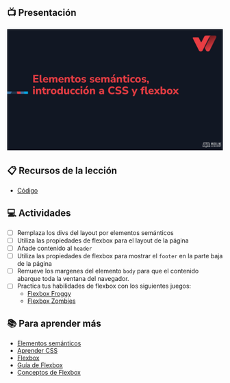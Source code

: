 ## :tv: Presentación

<div align="center">
  <a target="_blank" href="https://docs.google.com/presentation/d/17CjsUmhVQd4jqrMUFgv3PgftyNVuXRVLfvA6Ykcx_2Q/edit?usp=sharing"><img src="assets/portada.jpg" alt="Da clic para ver la presentación"></a>
</div>

## :clipboard: Recursos de la lección

- [Código](https://github.com/wizelineacademy/web-development-bootcamp-project/tree/pre-curso/sesion_2.1.4/pre-curso/tribute-page)


## :computer: Actividades

- [ ] Remplaza los divs del layout por elementos semánticos
- [ ] Utiliza las propiedades de flexbox para el layout de la página
- [ ] Añade contenido al `header`
- [ ] Utiliza las propiedades de flexbox para mostrar el `footer` en la parte baja de la página
- [ ] Remueve los margenes del elemento `body` para que el contenido abarque toda la ventana del navegador.
- [ ] Practica tus habilidades de flexbox con los siguientes juegos:
  - [Flexbox Froggy](https://flexboxfroggy.com/)
  - [Flexbox Zombies](https://mastery.games/flexboxzombies/chapter/1/level/1)



## :books: Para aprender más

- [Elementos semánticos](https://www.w3schools.com/html/html5_semantic_elements.asp)
- [Aprender CSS](https://www.w3docs.com/learn-css.html)
- [Flexbox](https://developer.mozilla.org/en-US/docs/Learn/CSS/CSS_layout/Flexbox)
- [Guía de Flexbox](https://css-tricks.com/snippets/css/a-guide-to-flexbox/)
- [Conceptos de Flexbox](https://developer.mozilla.org/en-US/docs/Web/CSS/CSS_Flexible_Box_Layout/Basic_Concepts_of_Flexbox)
